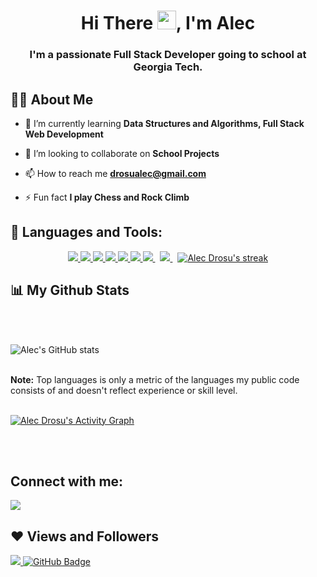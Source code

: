 <!-- <a href="#"><img width="100%" height="auto" src="https://i.imgur.com/iXuL1HG.png" height="175px"/></a> -->

<h1 align="center">Hi There <img src="https://raw.githubusercontent.com/MartinHeinz/MartinHeinz/master/wave.gif" width="30px">, I'm Alec</h1>
<h3 align="center">I'm a passionate Full Stack Developer going to school at Georgia Tech.</h3>

## 🙋‍♂️ About Me

<!--
- 🔭 I’m currently working on **[Covid-19 Tracker](https://covid-19-tracker-e4bda.web.app/)** -->

- 🌱 I’m currently learning **Data Structures and Algorithms, Full Stack Web Development**

- 👯 I’m looking to collaborate on **School Projects**

<!-- - 👨‍💻 All of my projects are available at **[My Portfolio](https://subhamraoniar.com)** -->

- 📫 How to reach me **drosualec@gmail.com**

- ⚡ Fun fact **I play Chess and Rock Climb**

## 🚀 Languages and Tools:

<p align="center"> 
    <a href="https://reactjs.org/" target="_blank"> <img src="https://img.icons8.com/color/48/000000/react-native.png"/> </a>
    <a href="https://developer.mozilla.org/en-US/docs/Web/JavaScript" target="_blank"> <img src="https://img.icons8.com/color/48/000000/javascript.png"/> </a> 
    <a href="https://www.typescriptlang.org/" target="_blank"> <img src="https://img.icons8.com/color/48/000000/typescript.png"/> </a> 
    <a href="https://www.w3.org/html/" target="_blank"> <img src="https://img.icons8.com/color/48/000000/html-5.png"/> </a> 
    <a href="https://www.w3schools.com/css/" target="_blank"> <img src="https://img.icons8.com/color/48/000000/css3.png"/> </a> 
    <a href="https://www.python.org" target="_blank"> <img src="https://img.icons8.com/color/48/000000/python.png"/> </a> 
    <a style="padding-right:8px;" href="https://nodejs.org" target="_blank"> <img src="https://img.icons8.com/color/48/000000/nodejs.png"/> </a> 
    <a style="padding-right:8px;" href="https://www.mathworks.com/" target="_blank"> <img src="https://img.icons8.com/fluency/344/matlab.png/> </a> 
</p>

<!-- [![React Badge](https://img.shields.io/badge/-React-61DBFB?style=for-the-badge&labelColor=black&logo=react&logoColor=61DBFB)](#)  [![Javascript Badge](https://img.shields.io/badge/-Javascript-F0DB4F?style=for-the-badge&labelColor=black&logo=javascript&logoColor=F0DB4F)](#) [![Typescript Badge](https://img.shields.io/badge/-Typescript-007acc?style=for-the-badge&labelColor=black&logo=typescript&logoColor=007acc)](#) [![Nodejs Badge](https://img.shields.io/badge/-Nodejs-3C873A?style=for-the-badge&labelColor=black&logo=node.js&logoColor=3C873A)](#) [![GraphQL Badge](https://img.shields.io/badge/-GraphQl-e535ab?style=for-the-badge&labelColor=black&logo=node.js&logoColor=e535ab)](#) -->
<br/>

<p align="center">
    <a href="https://github.com/AlecDrosu/github-readme-streak-stats">
        <img title="🔥 Get streak stats for your profile at git.io/streak-stats" alt="Alec Drosu's streak" src="https://github-readme-streak-stats.herokuapp.com/?user=AlecDrosu&theme=black-ice&hide_border=true&stroke=0000&background=060A0CD0"/>
    </a>
</p>

## 📊 My Github Stats

<br/>
<br/>

![Alec's GitHub stats](https://github-readme-stats.vercel.app/api?username=alecdrosu&show_icons=true&theme=radical)

  <!-- <br/>
    <a href="https://github.com/AlecDrosu/github-readme-stats"><img alt="Alec Drosu's Github Stats" src="https://github-readme-stats.vercel.app/api?username=AlecDrosu&show_icons=true&count_private=true&theme=react&hide_border=true&bg_color=0D1117" /></a>
  <a href="https://github.com/AlecDrosu/github-readme-stats"><img alt="Alec Drosu's Top Languages" src="https://github-readme-stats.vercel.app/api/top-langs/?username=AlecDrosu&langs_count=8&count_private=true&layout=compact&theme=react&hide_border=true&bg_color=0D1117" /></a> -->
  <br/>
  <b>Note:</b> Top languages is only a metric of the languages my public code consists of and doesn't reflect experience or skill level.

<br/>
<br/>

<a href="https://github.com/AlecDrosu/github-readme-activity-graph"><img alt="Alec Drosu's Activity Graph" src="https://activity-graph.herokuapp.com/graph?username=AlecDrosu&bg_color=0D1117&color=5BCDEC&line=5BCDEC&point=FFFFFF&hide_border=true" /></a>

<br/>
<br/>

## Connect with me:

<p align="left">

<a href = "https://www.linkedin.com/in/alec-drosu/"><img src="https://img.icons8.com/fluent/48/000000/linkedin.png"/></a>

</p>

## ❤ Views and Followers

<a href="https://github.com/Meghna-DAS/github-profile-views-counter">
    <img src="https://komarev.com/ghpvc/?username=AlecDrosu">
</a>
<a href="https://github.com/AlecDrosu?tab=followers"><img src="https://img.shields.io/github/followers/AlecDrosu?label=Followers&style=social" alt="GitHub Badge"></a>
